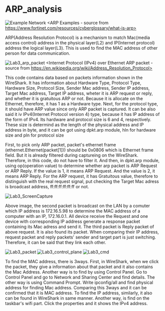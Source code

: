 # ARP_analysis

![Example Network](https://user-images.githubusercontent.com/97582404/203703224-abfc92fb-e34e-4a2a-87f1-f22add6e3a5a.png)
<ARP Examples - source from https://www.fortinet.com/resources/cyberglossary/what-is-arp>

ARP(Address Resolution Protocol) is a mechanism to match Mac(media access control) address in the physical layer(L2) and IP(Internet protocol) address the logical layer(L3). This is used to find the MAC address of other person for data communication.

![Lab3_arp_packet](https://user-images.githubusercontent.com/97582404/203704065-185786a8-1981-4301-bab6-42910ba0bfa4.png)
<Internet Protocol (IPv4) over Ethernet ARP packet - source from https://en.wikipedia.org/wiki/Address_Resolution_Protocol>

This code contains data based on packets information shown in the WireShark. It has information about Hardware Type, Protocol Type, Hardware Size, Protocol Size, Sender Mac address, Sender IP address, Target Mac address, Target IP address, wheter it is ARP request or reply, and whether it is gratuitous ARP or not. 
Because it is allocate on the Ethernet, therefore, it has 1 as a Hardware type. Next, for the protocol type, it should have ARP value since only ARP packet is captured. It can be also said it iv IPv4(Internet Protocol version 4) type, because it has IP address of the form of IPv4. Its hardware and protocol size is 6 and 4, respectively. These size is determind as the length of the physical address and IP address in byte, and it can be got using dpkt.arp module, hln for hardware size and pln for protocol size 

First, to pick only ARP packet, packet's ethernet frame (ethernet.Ethernet(packet[1])) should be 0x0806 which is Ethernet frame field. But it is already filtered during captureing on the WireShark. Therefore, in this code, do not have to filter it. 
And then, in dpkt.arp module, using op(operation value) to determine whether arp packet is ARP Request or ARP Reply. If the value is 1, it means ARP Request. And the value is 2, it means ARP Reply. For the ARP request, it has Gratuitous value, therefore to distinguish with the real request signal, put checking the Target Mac adress is broadcast address, ff:ff:ff:ff:ff:ff or not. 


![Lab3_ScreenCapture](https://user-images.githubusercontent.com/97582404/203699348-31a62462-72db-44d3-a3a1-1d6616d5a4fb.png)

Above image, the second packet is broadcast on the LAN by a comuter which IP address is 172.16.5.98 to determine the MAC address of a computer with an IP, 172.16.0.1. All device receive the Request and one device with corresponding IP address generate a response packet containing its Mac adress and send it. The third packet is Reply packet of above request. It is also found its packet. When comparing their IP address, request packet and reply packets' sender and target part is just switching. Therefore, it can be said that they link each other.


![Lab3_packet](https://user-images.githubusercontent.com/97582404/203701207-21c2551f-eb11-49b4-8560-0c737e006328.png)
![Lab3_control_plane](https://user-images.githubusercontent.com/97582404/203701560-8c0e7191-8977-49dd-8d67-7e4ddf50cdee.png)
![Lab3_cmd](https://user-images.githubusercontent.com/97582404/203701838-6841017c-afc5-4178-96ea-518086bc426c.png)

To find the MAC address, there is 3ways. First, in WireShark, when we click the packet, they give a information about that packet and it also contains the Mac Address. Another way is to find by using Control Panel. Go to Control Panel and go to Network and Sharing Center and find details. The other way is using Command Prompt. Write ipconfig/all and find physical address for finding Mac address. Comparing this 3ways and it can be confirmed that it is MAC address. 
To find the IP address, similarly, it also can be found in WireShark in same manner. Another way, is find on the taskbar's wifi part. Click the properties and it shows the IPv4 address.
